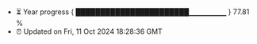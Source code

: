- ⏳ Year progress { ███████████████████████▁▁▁▁▁▁▁ } 77.81 %
- ⏰ Updated on Fri, 11 Oct 2024 18:28:36 GMT

